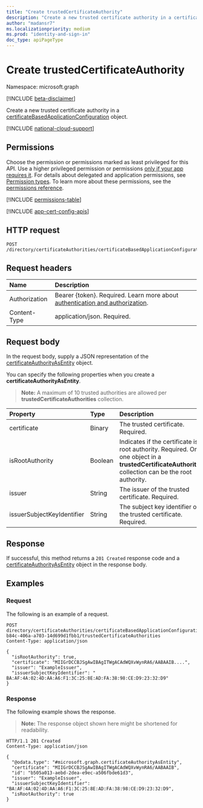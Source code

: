 ```yaml
---
title: "Create trustedCertificateAuthority"
description: "Create a new trusted certificate authority in a certificateBasedApplicationConfiguration object."
author: "madansr7"
ms.localizationpriority: medium
ms.prod: "identity-and-sign-in"
doc_type: apiPageType
---
```


# Create trustedCertificateAuthority
Namespace: microsoft.graph

[!INCLUDE [beta-disclaimer](../../includes/beta-disclaimer.md)]

Create a new trusted certificate authority in a [certificateBasedApplicationConfiguration](../resources/certificatebasedapplicationconfiguration.md) object.

[!INCLUDE [national-cloud-support](../../includes/all-clouds.md)]

## Permissions
Choose the permission or permissions marked as least privileged for this API. Use a higher privileged permission or permissions [only if your app requires it](/graph/permissions-overview#best-practices-for-using-microsoft-graph-permissions). For details about delegated and application permissions, see [Permission types](/graph/permissions-overview#permission-types). To learn more about these permissions, see the [permissions reference](/graph/permissions-reference).

<!-- { "blockType": "permissions", "name": "certificatebasedapplicationconfiguration_post_trustedcertificateauthorities" } -->
[!INCLUDE [permissions-table](../includes/permissions/certificatebasedapplicationconfiguration-post-trustedcertificateauthorities-permissions.md)]

[!INCLUDE [app-cert-config-apis](../includes/rbac-for-apis/app-cert-config-apis.md)]

## HTTP request

<!-- {
  "blockType": "ignored"
}
-->
``` http
POST /directory/certificateAuthorities/certificateBasedApplicationConfigurations/{certificateBasedApplicationConfigurationId}/trustedCertificateAuthorities
```

## Request headers

|Name|Description|
|:---|:---|
|Authorization|Bearer {token}. Required. Learn more about [authentication and authorization](/graph/auth/auth-concepts).|
|Content-Type|application/json. Required.|

## Request body
In the request body, supply a JSON representation of the [certificateAuthorityAsEntity](../resources/certificateauthorityasentity.md) object.

You can specify the following properties when you create a **certificateAuthorityAsEntity**.

> **Note:** A maximum of 10 trusted authorities are allowed per **trustedCertificateAuthorities** collection.

|Property|Type|Description|
|:---|:---|:---|
|certificate|Binary|The trusted certificate. Required.|
|isRootAuthority|Boolean|Indicates if the certificate is a root authority. Required. Only one object in a **trustedCertificateAuthorities** collection can be the root authority.|
|issuer|String|The issuer of the trusted certificate. Required.|
|issuerSubjectKeyIdentifier|String|The subject key identifier of the trusted certificate. Required.|


## Response

If successful, this method returns a `201 Created` response code and a [certificateAuthorityAsEntity](../resources/certificateauthorityasentity.md) object in the response body.

## Examples

### Request
The following is an example of a request.
<!-- {
  "blockType": "request",
  "name": "create_certificateauthorityasentity_from_"
}
-->

``` http
POST directory/certificateAuthorities/certificateBasedApplicationConfigurations/0a6a9b97-b84c-406a-a703-14d699d1fbb1/trustedCertificateAuthorities
Content-Type: application/json

{
  "isRootAuthority": true,
  "certificate": "MIIGrDCCBJSgAwIBAgITWgACAdWQXvWynRA6/AABAAIB....",
  "issuer": "ExampleIssuer",
  "issuerSubjectKeyIdentifier": " BA:AF:4A:02:4D:AA:A6:F1:3C:25:8E:AD:FA:38:98:CE:D9:23:32:D9"
}
```


### Response
The following example shows the response.
>**Note:** The response object shown here might be shortened for readability.
<!-- {
  "blockType": "response",
  "truncated": true,
  "@odata.type": "microsoft.graph.certificateAuthorityAsEntity"
}
-->
``` http
HTTP/1.1 201 Created
Content-Type: application/json

{
  "@odata.type": "#microsoft.graph.certificateAuthorityAsEntity",
  "certificate": "MIIGrDCCBJSgAwIBAgITWgACAdWQXvWynRA6/AABAAIB",
  "id": "b505a013-aebd-2dea-e9ec-a506fbde61d3",
  "issuer": "ExampleIssuer",
  "issuerSubjectKeyIdentifier": "BA:AF:4A:02:4D:AA:A6:F1:3C:25:8E:AD:FA:38:98:CE:D9:23:32:D9",
  "isRootAuthority": true
}
```
